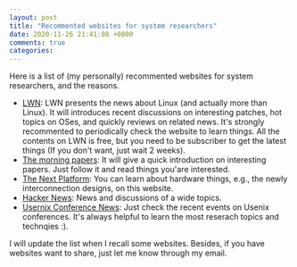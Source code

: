 ```yaml
---
layout: post
title: "Recommented websites for system researchers"
date: 2020-11-26 21:41:08 +0800
comments: true
categories: 
---
```


Here is a list of (my personally) recommented websites for system researchers, and the reasons.

- [LWN](https://lwn.net/): LWN presents the news about Linux (and actually more than Linux). It will introduces recent discussions on interesting patches, hot topics on OSes, and quickly reviews on related news. It's strongly recommented to periodically check the website to learn things. All the contents on LWN is free, but you need to be subscriber to get the latest things (If you don't want, just wait 2 weeks).
- [The morning papers](https://blog.acolyer.org/): It will give a quick introduction on interesting papers. Just follow it and read things you'are interested.
- [The Next Platform](https://www.nextplatform.com/): You can learn about hardware things, e.g., the newly interconnection designs, on this website.
- [Hacker News](https://news.ycombinator.com/): News and discussions of a wide topics.
- [Usernix Conference News](https://www.usenix.org/conferences): Just check the recent events on Usenix conferences. It's always helpful to learn the most reserach topics and technqies :).

I will update the list when I recall some websites.
Besides, if you have websites want to share, just let me know through my email.

